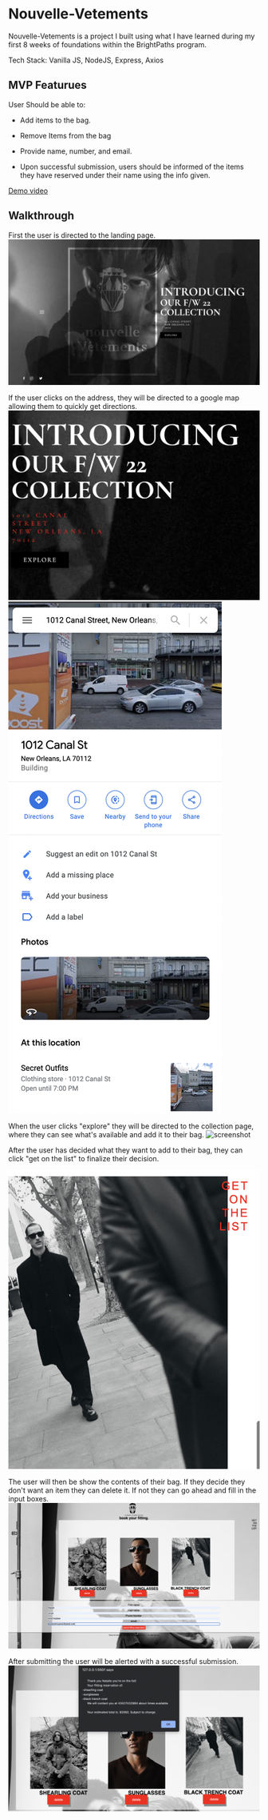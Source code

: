 # Nouvelle-Vetements
Nouvelle-Vetements is a project I built using what I have learned during my first 8 weeks of foundations within the BrightPaths program.

Tech Stack: Vanilla JS, NodeJS, Express, Axios

## MVP Featurues

User Should be able to: 


- Add items to the bag.

- Remove Items from the bag

- Provide name, number, and email.

- Upon successful submission, users should be informed of the items they have reserved under their name using the info given.

[Demo video](https://www.youtube.com/watch?v=tHQg8PQm3dg "Demo video")

## Walkthrough
First  the user is directed to the landing page.
![screenshot](Media/walkthrough/landing_page.png)

If the user clicks on the address, they will be directed to a google map allowing  them to quickly get directions.
![screenshot](Media/walkthrough/address.png)
![screenshot](Media/walkthrough/redirect_to_address.png)

When the user clicks "explore" they will be directed to the collection page, where they can see what's available and add it to their bag.
![screenshot](Media/walkthrough/collection.png)

After the user has decided what they want to add to their bag, they can click "get on the list" to finalize their decision.

![screenshot](Media/walkthrough/get_on_list.png)

The user will then be show the contents of their bag. If they decide they don't want an item they can delete it. If not they can go ahead and fill in the input boxes.
![screenshot](Media/walkthrough/input_info.png)

After submitting the user will be alerted with a successful submission.
![screenshot](Media/walkthrough/successful_submission.png)